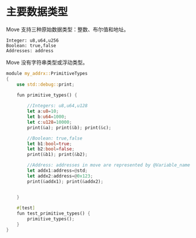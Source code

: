 # 主要数据类型

Move 支持三种原始数据类型：整数、布尔值和地址。

```
Integer: u8,u64,u256
Boolean: true,false
Addresses: address
```

Move 没有字符串类型或浮动类型。

```rust
module my_addrx::PrimitiveTypes
{
    use std::debug::print;

    fun primitive_types() {
        
        //Integers: u8,u64,u128
        let a:u8=10;
        let b:u64=1000;
        let c:u128=10000;
        print(&a); print(&b); print(&c);

        //Boolean: true,false
        let b1:bool=true;
        let b2:bool=false;
        print(&b1); print(&b2);

        //Address: addresses in move are represented by @Variable_name
        let addx1:address=@std;
        let addx2:address=@0x123;
        print(&addx1); print(&addx2);


    }
    
    #[test]
    fun test_primitive_types() {
        primitive_types();
    }
}
```

<!-- # Primary data-types

Move supports  three primitive data types : integer, boolean and addresses.

```
Integer: u8,u64,u256
Boolean: true,false
Addresses: address
```

Move does not have string type or floating type.

```rust
module my_addrx::PrimitiveTypes
{
    use std::debug::print;

    fun primitive_types() {
        
        //Integers: u8,u64,u128
        let a:u8=10;
        let b:u64=1000;
        let c:u128=10000;
        print(&a); print(&b); print(&c);

        //Boolean: true,false
        let b1:bool=true;
        let b2:bool=false;
        print(&b1); print(&b2);

        //Address: addresses in move are represented by @Variable_name
        let addx1:address=@std;
        let addx2:address=@0x123;
        print(&addx1); print(&addx2);


    }
    
    #[test]
    fun test_primitive_types() {
        primitive_types();
    }
}
``` -->
